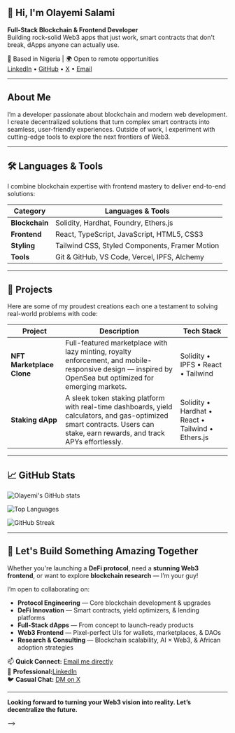 ## 👋 Hi, I'm Olayemi Salami

**Full-Stack Blockchain & Frontend Developer**  
Building rock-solid Web3 apps that just work, smart contracts that don't break, dApps anyone can actually use.

📍 Based in Nigeria | 🌍 Open to remote opportunities  
[LinkedIn](OlayemiSalami) • [GitHub](Olayemi-Salami) • [X](@SALAMIOLAY235) • [Email](mailto:salamiolayemi97@gmail.com)

---
## About Me
I’m a developer passionate about blockchain and modern web development. I create decentralized solutions that turn complex smart contracts into seamless, user-friendly experiences. Outside of work, I experiment with cutting-edge tools to explore the next frontiers of Web3.

---
## 🛠 Languages & Tools
I combine blockchain expertise with frontend mastery to deliver end-to-end solutions:

| Category       | Languages & Tools |
|----------------|-----------------|
| **Blockchain** | Solidity, Hardhat, Foundry, Ethers.js |
| **Frontend**   | React, TypeScript, JavaScript, HTML5, CSS3 |
| **Styling**    | Tailwind CSS, Styled Components, Framer Motion |
| **Tools**      | Git & GitHub, VS Code, Vercel, IPFS, Alchemy |

---
## 🚀 Projects
Here are some of my proudest creations each one a testament to solving real-world problems with code:

| Project | Description | Tech Stack |
|---------|-------------|-----------|
| **NFT Marketplace Clone** | Full-featured marketplace with lazy minting, royalty enforcement, and mobile-responsive design — inspired by OpenSea but optimized for emerging markets. | Solidity • IPFS • React • Tailwind |
| **Staking dApp** | A sleek token staking platform with real-time dashboards, yield calculators, and gas-optimized smart contracts. Users can stake, earn rewards, and track APYs effortlessly. | Solidity • Hardhat • React • Tailwind • Ethers.js |

---
## 📈 GitHub Stats

![Olayemi's GitHub stats](https://github-readme-stats.vercel.app/api?username=Olayemi-Salami&show_icons=true&theme=transparent)

![Top Languages](https://github-readme-stats.vercel.app/api/top-langs/?username=Olayemi-Salami&layout=compact&theme=transparent)

![GitHub Streak](https://streak-stats.demolab.com?user=Olayemi-Salami&theme=transparent)

---
## 🔗 Let's Build Something Amazing Together

Whether you're launching a **DeFi protocol**, need a **stunning Web3 frontend**, or want to explore **blockchain research** — I’m your guy!

I’m open to collaborating on:

- **Protocol Engineering** — Core blockchain development & upgrades  
- **DeFi Innovation** — Smart contracts, yield optimizers, & lending platforms  
- **Full-Stack dApps** — From concept to launch-ready products  
- **Web3 Frontend** — Pixel-perfect UIs for wallets, marketplaces, & DAOs  
- **Research & Consulting** — Blockchain scalability, AI × Web3, & African adoption strategies  

📫 **Quick Connect:** [Email me directly](mailto:salamiolayemi97@gmail.com)  
💼 **Professional:**[LinkedIn](OlayemiSalami)  
🐦 **Casual Chat:** [DM on X](@SALAMIOLAY235)

---

**Looking forward to turning your Web3 vision into reality. Let’s decentralize the future.**

-->
